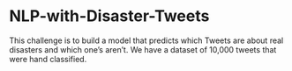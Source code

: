 # NLP-with-Disaster-Tweets
This challenge is to build a model that predicts which Tweets are about real disasters and which one’s aren’t. We have a dataset of 10,000 tweets that were hand classified.
